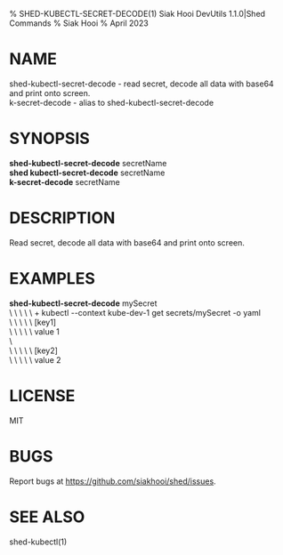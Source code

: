 % SHED-KUBECTL-SECRET-DECODE(1) Siak Hooi DevUtils 1.1.0|Shed Commands
% Siak Hooi
% April 2023

# NAME
shed-kubectl-secret-decode - read secret, decode all data with base64 and print onto screen.\
k-secret-decode - alias to shed-kubectl-secret-decode

# SYNOPSIS
**shed-kubectl-secret-decode** secretName\
**shed kubectl-secret-decode** secretName\
**k-secret-decode** secretName

# DESCRIPTION
Read secret, decode all data with base64 and print onto screen.

# EXAMPLES
**shed-kubectl-secret-decode** mySecret\
 \ \ \ \ \ + kubectl --context kube-dev-1 get secrets/mySecret -o yaml\
 \ \ \ \ \ [key1]\
 \ \ \ \ \ value 1\
 \ \
 \ \ \ \ \ [key2]\
 \ \ \ \ \ value 2

# LICENSE
MIT

# BUGS
Report bugs at https://github.com/siakhooi/shed/issues.

# SEE ALSO
shed-kubectl(1)
